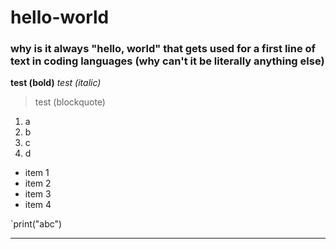# hello-world

### why is it always "hello, world" that gets used for a first line of text in coding languages (why can't it be literally anything else)


**test (bold)**
*test (italic)*
> test (blockquote)

1. a
2. b
3. c
4. d

- item 1
- item 2
- item 3
- item 4

`print("abc")

---
